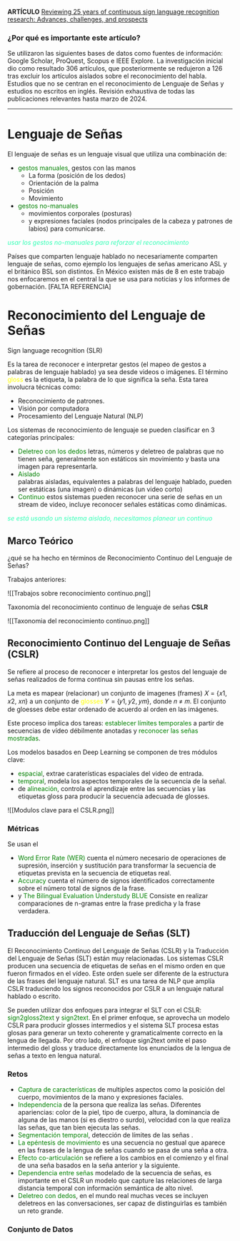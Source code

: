 **ARTÍCULO**  [Reviewing 25 years of continuous sign language recognition research: Advances, challenges, and prospects](https://doi.org/10.1016/j.ipm.2024.103774)

### ¿Por qué es importante este artículo?
Se utilizaron las siguientes bases de datos como fuentes de información: Google Scholar, ProQuest, Scopus e IEEE Explore. La investigación inicial dio como resultado 306 artículos, que posteriormente se redujeron a 126 tras excluir los artículos aislados sobre el reconocimiento del habla. Estudios que no se centran en el reconocimiento de Lenguaje de Señas y estudios no escritos en inglés. Revisión exhaustiva de todas las publicaciones relevantes hasta marzo de 2024.

---
# Lenguaje de Señas 
El lenguaje de señas es un lenguaje visual que utiliza una combinación de:
* <span style="color:green">gestos manuales</span>, gestos con las manos
	* La forma (posición de los dedos) 
	* Orientación de la palma
	* Posición
	* Movimiento
* <span style="color:green">gestos no-manuales</span>
	* movimientos corporales (posturas)
	* y expresiones faciales (nodos principales de la cabeza y patrones de labios)
para comunicarse.

<span style="color:#33ffb5"><em>usar los gestos no-manuales para reforzar el reconocimiento</em></span>

Países que comparten lenguaje hablado no necesariamente comparten lenguaje de señas, como ejemplo los lenguajes de señas americano ASL y el británico BSL son distintos. En México existen más de 8 en este trabajo nos enfocaremos en el central la que se usa para noticias y los informes de gobernación. [FALTA REFERENCIA]


# Reconocimiento del Lenguaje de Señas 
Sign language recognition (SLR)

Es la tarea de reconocer e interpretar gestos (el mapeo de gestos a palabras de lenguaje hablado)  ya sea desde videos o imágenes. El término <span style="color:yellow">gloss</span> es la etiqueta, la palabra de lo que significa la seña. Esta tarea involucra técnicas como:
* Reconocimiento de patrones.
* Visión por computadora
* Procesamiento del Lenguaje Natural (NLP)

Los sistemas de reconocimiento de lenguaje se pueden clasificar en 3 categorías principales:
* <span style="color:green">Deletreo con los dedos</span> 
	letras, números y deletreo de palabras que no tienen seña, generalmente son estáticos sin movimiento y basta una imagen para representarla.
* <span style="color:green">Aislado</span>  
	palabras aisladas, equivalentes a palabras del lenguaje hablado, pueden ser estáticas (una imagen) o dinámicas (un video corto)
* <span style="color:green">Continuo </span> 
 	estos sistemas pueden reconocer una serie de señas en un stream de video, incluye reconocer señales estáticas como dinámicas.
	 
<span style="color:#33ffb5"><em>se está usando un sistema aislado, necesitamos planear un continuo</em></span>

## Marco Teórico
¿qué se ha hecho en términos de Reconocimiento Continuo del Lenguaje de Señas?

Trabajos anteriores: 

![[Trabajos sobre reconocimiento continuo.png]]

Taxonomía del reconocimiento continuo de lenguaje de señas **CSLR**

![[Taxonomia del reconocimiento continuo.png]]


## Reconocimiento Continuo del Lenguaje de Señas (CSLR)
Se refiere al proceso de reconocer e interpretar los gestos del lenguaje de señas realizados de forma continua sin pausas entre los señas. 

La meta es mapear (relacionar) un conjunto de imagenes (frames) 𝑋 = {𝑥1, 𝑥2, 𝑥𝑛} a un conjunto de <span style="color:yellow">glosses</span>  𝑌 = {𝑦1, 𝑦2, 𝑦𝑚}, donde 𝑛 ≠ 𝑚. El conjunto de gloesses debe estar ordenado de acuerdo al orden en las imágenes.

Este proceso implica dos tareas: <span style="color:green">establecer límites temporales</span> a partir de secuencias de vídeo débilmente anotadas y <span style="color:green">reconocer las señas  mostradas</span>.

Los modelos basados en Deep Learning se componen de tres módulos clave:
* <span style="color:green">espacial</span>, extrae caraterísticas espaciales del video de entrada.
* <span style="color:green">temporal</span>, modela los aspectos temporales de la secuencia de la señal.
* de <span style="color:green">alineación</span>, controla el aprendizaje entre las secuencias y las etiquetas gloss para producir la secuencia adecuada de glosses.


![[Modulos clave para el CSLR.png]]
### Métricas
Se usan el 
* <span style="color:green">Word Error Rate (WER)</span> 
	cuenta el número necesario de operaciones de supresión, inserción y sustitución para transformar la secuencia de etiquetas prevista en la secuencia de etiquetas real.
* <span style="color:green">Accuracy</span> 
	cuenta el número de signos identificados correctamente sobre el número total de signos de la frase.
* y <span style="color:green">The Bilingual Evaluation Understudy BLUE</span>
	Consiste en realizar comparaciones de n-gramas entre la frase predicha y la frase verdadera.

## Traducción del Lenguaje de Señas (SLT)
El Reconocimiento Continuo del Lenguaje de Señas (CSLR) y la Traducción del Lenguaje de Señas (SLT) están muy relacionadas. Los sistemas CSLR producen una secuencia de etiquetas de señas en el mismo orden en que fueron firmados en el vídeo. Este orden suele ser diferente de la estructura de las frases del lenguaje natural. SLT es una tarea de NLP que amplía CSLR traduciendo los signos reconocidos por CSLR a un lenguaje natural hablado o escrito. 

Se pueden utilizar dos enfoques para integrar el SLT con el CSLR: <span style="color:green">sign2gloss2text</span> y <span style="color:green">sign2text</span>. En el primer enfoque, se aprovecha un modelo CSLR para producir glosses intermedios y el sistema SLT procesa estas glosas para generar un texto coherente y gramaticalmente correcto en la lengua de llegada. Por otro lado, el enfoque sign2text omite el paso intermedio del gloss y traduce directamente los enunciados de la lengua de señas a texto en lengua natural.

### Retos
* <span style="color:green">Captura de características</span> de multiples aspectos como la posición del cuerpo, movimientos de la mano y expresiones faciales.
* <span style="color:green">Independencia</span> de la persona que realiza las señas. Diferentes apariencias: color de la piel, tipo de cuerpo, altura, la dominancia de alguna de las manos (si es diestro o surdo), velocidad con la que realiza las señas, que tan bien ejecuta las señas.
* <span style="color:green">Segmentación temporal</span>, detección de límites de las señas . 
* <span style="color:green">La epéntesis de movimiento</span>  es una secuencia no gestual que aparece en las frases de la lengua de señas cuando se pasa de una seña a otra.
* <span style="color:green">Efecto co-articulación</span>  se refiere a los cambios en el comienzo y el final de una seña basados en la seña anterior y la siguiente. 
* <span style="color:green">Dependencia entre señas</span> modelado de la secuencia de señas, es importante en el CSLR un modelo que capture las relaciones de larga distancia temporal con información semántica de alto nivel.
* <span style="color:green">Deletreo con dedos</span>, en el mundo real muchas veces se incluyen deletreos en las conversaciones, ser capaz de distinguirlas es también un reto grande.

### Conjunto de Datos
